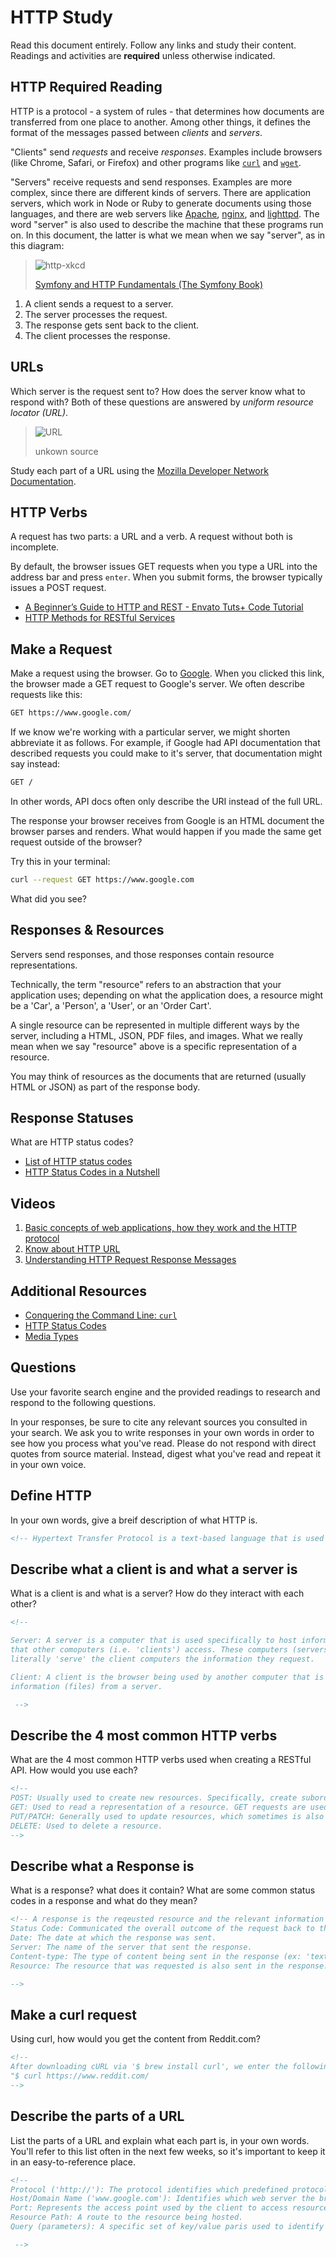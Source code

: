 # HTTP Study

Read this document entirely. Follow any links and study their content. Readings
and activities are **required** unless otherwise indicated.

## HTTP Required Reading

HTTP is a protocol - a system of rules - that determines how documents are
transferred from one place to another. Among other things, it defines the format
of the messages passed between *clients* and *servers*.

"Clients" send *requests* and receive *responses*. Examples include browsers
(like Chrome, Safari, or Firefox) and other programs like
[`curl`](http://curl.haxx.se/docs/) and
[`wget`](http://www.gnu.org/software/wget/manual/wget.html).

"Servers" receive requests and send responses. Examples are more complex, since
there are different kinds of servers. There are application servers, which work
in Node or Ruby to generate documents using those languages, and there are web
servers like [Apache](http://httpd.apache.org/), [nginx](http://nginx.com/), and
[lighttpd](https://www.lighttpd.net). The word "server" is also used to describe
the machine that these programs run on. In this document, the latter is what we
mean when we say "server", as in this diagram:

> ![http-xkcd](https://cloud.githubusercontent.com/assets/388761/12621764/0ffb527e-c4f0-11e5-87ae-d597e3835fcd.png)
>
> [Symfony and HTTP Fundamentals (The Symfony Book)](http://symfony.com/doc/current/book/http_fundamentals.html)

1.  A client sends a request to a server.
1.  The server processes the request.
1.  The response gets sent back to the client.
1.  The client processes the response.

## URLs

Which server is the request sent to? How does the server know what to respond
with? Both of these questions are answered by *uniform resource locator (URL)*.

> ![URL](https://cloud.githubusercontent.com/assets/388761/12622184/2c0143dc-c4f2-11e5-84af-55f723dd6639.png)
>
> unkown source

Study each part of a URL using the [Mozilla Developer Network
Documentation](https://developer.mozilla.org/en-US/docs/Learn/Common_questions/What_is_a_URL).

## HTTP Verbs

A request has two parts: a URL and a verb. A request without both is incomplete.

By default, the browser issues GET requests when you type a URL into the address
bar and press `enter`. When you submit forms, the browser typically issues a
POST request.

-   [A Beginner’s Guide to HTTP and REST - Envato Tuts+ Code Tutorial](http://code.tutsplus.com/tutorials/a-beginners-guide-to-http-and-rest--net-16340)
-   [HTTP Methods for RESTful Services](http://www.restapitutorial.com/lessons/httpmethods.html)

## Make a Request

Make a request using the browser. Go to [Google](https://www.google.com). When
you clicked this link, the browser made a GET request to Google's server. We
often describe requests like this:

```txt
GET https://www.google.com/
```

If we know we're working with a particular server, we might shorten abbreviate
it as follows. For example, if Google had API documentation that described
requests you could make to it's server, that documentation might say instead:

```txt
GET /
```

In other words, API docs often only describe the URI instead of the full URL.

The response your browser receives from Google is an HTML document the browser
parses and renders. What would happen if you made the same get request outside
of the browser?

Try this in your terminal:

```sh
curl --request GET https://www.google.com
```

What did you see?

## Responses & Resources

Servers send responses, and those responses contain resource representations.

Technically, the term "resource" refers to an abstraction that your application
uses; depending on what the application does, a resource might be a 'Car', a
'Person', a 'User', or an 'Order Cart'.

A single resource can be represented in multiple different ways by the server,
including a HTML, JSON, PDF files, and images. What we really mean when we say
"resource" above is a specific representation of a resource.

You may think of resources as the documents that are returned (usually HTML or
JSON) as part of the response body.

## Response Statuses

What are HTTP status codes?

-   [List of HTTP status codes](https://en.wikipedia.org/wiki/List_of_HTTP_status_codes)
-   [HTTP Status Codes in a Nutshell](https://twitter.com/stevelosh/status/372740571749572610)

## Videos

1.  [Basic concepts of web applications, how they work and the HTTP protocol](https://www.youtube.com/watch?v=RsQ1tFLwldY)
1.  [Know about HTTP URL](https://www.youtube.com/watch?v=ADQ_rhefgEk)
1.  [Understanding HTTP Request Response Messages](https://www.youtube.com/watch?v=sxiRFwQ1RJ4)

## Additional Resources

-   [Conquering the Command Line: `curl`](http://conqueringthecommandline.com/book/curl)
-   [HTTP Status Codes](http://en.wikipedia.org/wiki/List_of_HTTP_status_codes)
-   [Media Types](http://en.wikipedia.org/wiki/Internet_media_type)

## Questions

Use your favorite search engine and the provided readings to research and
respond to the following questions.

In your responses, be sure to cite any relevant sources you consulted in your
search. We ask you to write responses in your own words in order to see how you
process what you've read. Please do not respond with direct quotes from source
material. Instead, digest what you've read and repeat it in your own voice.

## Define HTTP

In your own words, give a breif description of what HTTP is.

```md
<!-- Hypertext Transfer Protocol is a text-based language that is used to communicate information between two computers. HTTP's main objective is to understand text requests and return tex reponses between the machines. -->
```

## Describe what a client is and what a server is

 What is a client is and what is a server? How do they interact with each other?

```md
<!--

Server: A server is a computer that is used specifically to host information
that other comoputers (i.e. 'clients') access. These computers (servers)
literally 'serve' the client computers the information they request.

Client: A client is the browser being used by another computer that is being used to request
information (files) from a server.

 -->
```

## Describe the 4 most common HTTP verbs

What are the 4 most common HTTP verbs used when creating a RESTful API. How
would you use each?

```md
<!--
POST: Usually used to create new resources. Specifically, create subordinate resources (sibordinate to a parent resource).
GET: Used to read a representation of a resource. GET requests are used to read data, not change it.
PUT/PATCH: Generally used to update resources, which sometimes is also technically considered "modifying" them. This specification is also why this verb is listed at "Put" / "Patch".
DELETE: Used to delete a resource.
-->
```

## Describe what a Response is

What is a response? what does it contain? What are some common status codes in a
response and what do they mean?

```md
<!-- A response is the reqeusted resource and the relevant information about that resource that a server wants to send back to a client. The reponse contains:
Status Code: Communicated the overall outcome of the request back to the client. Each status code indicates a different status that describes the result.
Date: The date at which the response was sent.
Server: The name of the server that sent the response.
Content-type: The type of content being sent in the response (ex: 'text/html').
Resource: The resource that was requested is also sent in the response.

-->
```

## Make a curl request

Using curl, how would you get the content from Reddit.com?

```md
<!--
After downloading cURL via '$ brew install curl', we enter the following into the terminal:
"$ curl https://www.reddit.com/
-->
```

## Describe the parts of a URL

List the parts of a URL and explain what each part is, in your own words. You'll
refer to this list often in the next few weeks, so it's important to keep it in
an easy-to-reference place.

```md
<!--
Protocol ('http://'): The protocol identifies which predefined protocol the browser must used. Common examples of protocols include HTTPS, HTTP, and mailto:.
Host/Domain Name ('www.google.com'): Identifies which web server the browser is requesting.
Port: Represents the access point used by the client to access resources on the server.
Resource Path: A route to the resource being hosted.
Query (parameters): A specific set of key/value paris used to identify certains sets on information.

 -->
```
